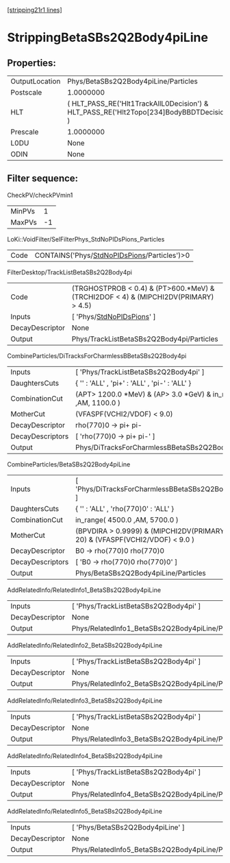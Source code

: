[[stripping21r1 lines]](./stripping21r1-index)

# StrippingBetaSBs2Q2Body4piLine

## Properties:

|                |                                                                                            |
|----------------|--------------------------------------------------------------------------------------------|
| OutputLocation | Phys/BetaSBs2Q2Body4piLine/Particles                                                       |
| Postscale      | 1.0000000                                                                                  |
| HLT            | ( HLT_PASS_RE('Hlt1TrackAllL0Decision') & HLT_PASS_RE('Hlt2Topo[234]BodyBBDTDecision') ) |
| Prescale       | 1.0000000                                                                                  |
| L0DU           | None                                                                                       |
| ODIN           | None                                                                                       |

## Filter sequence:

CheckPV/checkPVmin1

|        |     |
|--------|-----|
| MinPVs | 1   |
| MaxPVs | -1  |

LoKi::VoidFilter/SelFilterPhys_StdNoPIDsPions_Particles

|      |                                                                                                |
|------|------------------------------------------------------------------------------------------------|
| Code | CONTAINS('Phys/[StdNoPIDsPions](./stripping21r1-commonparticles-stdnopidspions)/Particles')\>0 |

FilterDesktop/TrackListBetaSBs2Q2Body4pi

|                 |                                                                                         |
|-----------------|-----------------------------------------------------------------------------------------|
| Code            | (TRGHOSTPROB \< 0.4) & (PT\>600.\*MeV) & (TRCHI2DOF \< 4) & (MIPCHI2DV(PRIMARY) \> 4.5) |
| Inputs          | [ 'Phys/[StdNoPIDsPions](./stripping21r1-commonparticles-stdnopidspions)' ]           |
| DecayDescriptor | None                                                                                    |
| Output          | Phys/TrackListBetaSBs2Q2Body4pi/Particles                                               |

CombineParticles/DiTracksForCharmlessBBetaSBs2Q2Body4pi

|                  |                                                                       |
|------------------|-----------------------------------------------------------------------|
| Inputs           | [ 'Phys/TrackListBetaSBs2Q2Body4pi' ]                               |
| DaughtersCuts    | { '' : 'ALL' , 'pi+' : 'ALL' , 'pi-' : 'ALL' }                        |
| CombinationCut   | (APT\> 1200.0 \*MeV) & (AP\> 3.0 \*GeV) & in_range( 0.0 ,AM, 1100.0 ) |
| MotherCut        | (VFASPF(VCHI2/VDOF) \< 9.0)                                           |
| DecayDescriptor  | rho(770)0 -\> pi+ pi-                                                 |
| DecayDescriptors | [ 'rho(770)0 -\> pi+ pi-' ]                                         |
| Output           | Phys/DiTracksForCharmlessBBetaSBs2Q2Body4pi/Particles                 |

CombineParticles/BetaSBs2Q2Body4piLine

|                  |                                                                                 |
|------------------|---------------------------------------------------------------------------------|
| Inputs           | [ 'Phys/DiTracksForCharmlessBBetaSBs2Q2Body4pi' ]                             |
| DaughtersCuts    | { '' : 'ALL' , 'rho(770)0' : 'ALL' }                                            |
| CombinationCut   | in_range( 4500.0 ,AM, 5700.0 )                                                  |
| MotherCut        | (BPVDIRA \> 0.9999) & (MIPCHI2DV(PRIMARY) \< 20) & (VFASPF(VCHI2/VDOF) \< 9.0 ) |
| DecayDescriptor  | B0 -\> rho(770)0 rho(770)0                                                      |
| DecayDescriptors | [ 'B0 -\> rho(770)0 rho(770)0' ]                                              |
| Output           | Phys/BetaSBs2Q2Body4piLine/Particles                                            |

AddRelatedInfo/RelatedInfo1_BetaSBs2Q2Body4piLine

|                 |                                                   |
|-----------------|---------------------------------------------------|
| Inputs          | [ 'Phys/TrackListBetaSBs2Q2Body4pi' ]           |
| DecayDescriptor | None                                              |
| Output          | Phys/RelatedInfo1_BetaSBs2Q2Body4piLine/Particles |

AddRelatedInfo/RelatedInfo2_BetaSBs2Q2Body4piLine

|                 |                                                   |
|-----------------|---------------------------------------------------|
| Inputs          | [ 'Phys/TrackListBetaSBs2Q2Body4pi' ]           |
| DecayDescriptor | None                                              |
| Output          | Phys/RelatedInfo2_BetaSBs2Q2Body4piLine/Particles |

AddRelatedInfo/RelatedInfo3_BetaSBs2Q2Body4piLine

|                 |                                                   |
|-----------------|---------------------------------------------------|
| Inputs          | [ 'Phys/TrackListBetaSBs2Q2Body4pi' ]           |
| DecayDescriptor | None                                              |
| Output          | Phys/RelatedInfo3_BetaSBs2Q2Body4piLine/Particles |

AddRelatedInfo/RelatedInfo4_BetaSBs2Q2Body4piLine

|                 |                                                   |
|-----------------|---------------------------------------------------|
| Inputs          | [ 'Phys/TrackListBetaSBs2Q2Body4pi' ]           |
| DecayDescriptor | None                                              |
| Output          | Phys/RelatedInfo4_BetaSBs2Q2Body4piLine/Particles |

AddRelatedInfo/RelatedInfo5_BetaSBs2Q2Body4piLine

|                 |                                                   |
|-----------------|---------------------------------------------------|
| Inputs          | [ 'Phys/BetaSBs2Q2Body4piLine' ]                |
| DecayDescriptor | None                                              |
| Output          | Phys/RelatedInfo5_BetaSBs2Q2Body4piLine/Particles |
